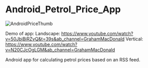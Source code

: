 # Android_Petrol_Price_App

![AndroidPriceThumb](https://user-images.githubusercontent.com/8916222/219934239-e7555d90-9621-4329-8525-467edc1c84d0.png)

Demo of app:
Landscape: https://www.youtube.com/watch?v=50JbjBiRZvQ&t=39s&ab_channel=GrahamMacDonald
Vertical: https://www.youtube.com/watch?v=N20CJcOgLGM&ab_channel=GrahamMacDonald

Android app for calculating petrol prices based on an RSS feed.
